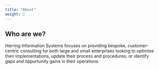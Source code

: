 ```yaml
---
title: "About"
weight: 2
---
```


## Who are we?

Herring Information Systems focuses on providing bespoke, customer-centric consulting for both large and small enterprises looking to optimise their implementations, update their process and procedures, or identify gaps and oppurtunity gains in their operations. 